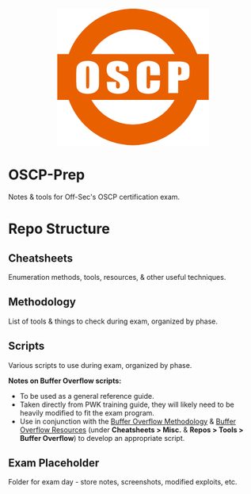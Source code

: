 <p align=center><img src=Assets/Img/OSCP-logo.png></p>

# OSCP-Prep

Notes & tools for Off-Sec's OSCP certification exam.

# Repo Structure

## Cheatsheets

Enumeration methods, tools, resources, & other useful techniques.

## Methodology

List of tools & things to check during exam, organized by phase.

## Scripts

Various scripts to use during exam, organized by phase.

**Notes on Buffer Overflow scripts:**

- To be used as a general reference guide.
- Taken directly from PWK training guide, they will likely need to be heavily modified to fit the exam program.
- Use in conjunction with the [Buffer Overflow Methodology](Methodology/4%20-%20Buffer%20Overflow.md) & [Buffer Overflow Resources](Cheatsheets/Resources.md#misc) (under **Cheatsheets > Misc.** & **Repos > Tools > Buffer Overflow**) to develop an appropriate script.

## Exam Placeholder

Folder for exam day - store notes, screenshots, modified exploits, etc.
